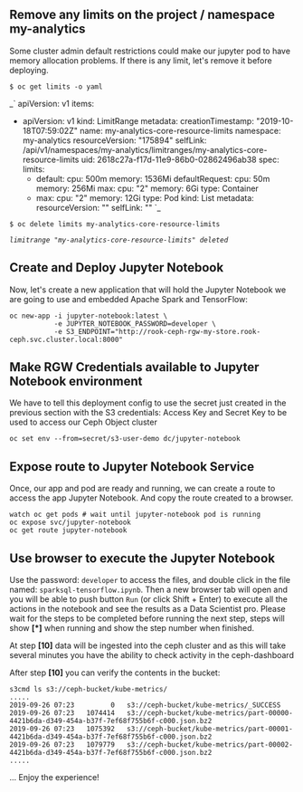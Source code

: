 ## Remove any limits on the project / namespace my-analytics

Some cluster admin default restrictions could make our jupyter pod to have memory allocation
problems. If there is any limit, let's remove it before deploying.

```
$ oc get limits -o yaml
```
_`
apiVersion: v1
items:
- apiVersion: v1
  kind: LimitRange
  metadata:
    creationTimestamp: "2019-10-18T07:59:02Z"
    name: my-analytics-core-resource-limits
    namespace: my-analytics
    resourceVersion: "175894"
    selfLink: /api/v1/namespaces/my-analytics/limitranges/my-analytics-core-resource-limits
    uid: 2618c27a-f17d-11e9-86b0-02862496ab38
  spec:
    limits:
    - default:
        cpu: 500m
        memory: 1536Mi
      defaultRequest:
        cpu: 50m
        memory: 256Mi
      max:
        cpu: "2"
        memory: 6Gi
      type: Container
    - max:
        cpu: "2"
        memory: 12Gi
      type: Pod
kind: List
metadata:
  resourceVersion: ""
  selfLink: ""
`_

```
$ oc delete limits my-analytics-core-resource-limits
```
_`limitrange "my-analytics-core-resource-limits" deleted`_




## Create and Deploy Jupyter Notebook

Now, let's create a new application that will hold the Jupyter Notebook we are going 
to use and embedded Apache Spark and TensorFlow:

```
oc new-app -i jupyter-notebook:latest \
           -e JUPYTER_NOTEBOOK_PASSWORD=developer \
           -e S3_ENDPOINT="http://rook-ceph-rgw-my-store.rook-ceph.svc.cluster.local:8000"
```

## Make RGW Credentials available to Jupyter Notebook environment

We have to tell this deployment config to use the secret just created in the previous 
section with the S3 credentials: Access Key and Secret Key to be used to access our
Ceph Object cluster

```
oc set env --from=secret/s3-user-demo dc/jupyter-notebook
```

## Expose route to Jupyter Notebook Service

Once, our app and pod are ready and running, we can create a route to access the app Jupyter Notebook. 
And copy the route created to a browser.

```
watch oc get pods # wait until jupyter-notebook pod is running
oc expose svc/jupyter-notebook
oc get route jupyter-notebook
```

## Use browser to execute the Jupyter Notebook

Use the password: `developer` to access the files, and double click in the file named:
`sparksql-tensorflow.ipynb`. Then a new browser tab will open and you will be able to 
push button `Run`  (or click Shift + Enter) to execute all the actions in the notebook and see the results 
as a Data Scientist pro.
Please wait for the steps to be completed before running the next step, steps will show **[\*]**  when running and show the step number when finished.

At step **[10]** data will be ingested into the ceph cluster and as this will take several minutes you have the ability to check activity in the ceph-dashboard

After step **[10]** you can verify the contents in the bucket:

```
s3cmd ls s3://ceph-bucket/kube-metrics/
.....
2019-09-26 07:23         0   s3://ceph-bucket/kube-metrics/_SUCCESS
2019-09-26 07:23   1074414   s3://ceph-bucket/kube-metrics/part-00000-4421b6da-d349-454a-b37f-7ef68f755b6f-c000.json.bz2
2019-09-26 07:23   1075392   s3://ceph-bucket/kube-metrics/part-00001-4421b6da-d349-454a-b37f-7ef68f755b6f-c000.json.bz2
2019-09-26 07:23   1079779   s3://ceph-bucket/kube-metrics/part-00002-4421b6da-d349-454a-b37f-7ef68f755b6f-c000.json.bz2
.....
```

... Enjoy the experience!


